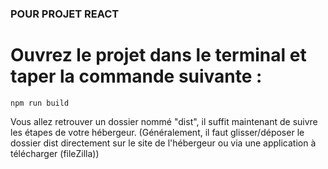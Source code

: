 ### POUR PROJET REACT

# Ouvrez le projet dans le terminal et taper la commande suivante :

```
npm run build
```

Vous allez retrouver un dossier nommé "dist", il suffit maintenant de suivre les étapes de votre hébergeur. (Généralement, il faut glisser/déposer le dossier dist directement sur le site de l'hébergeur ou via une application à télécharger (fileZilla))